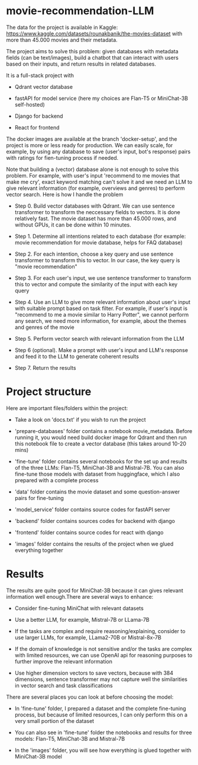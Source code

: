 # movie-recommendation-LLM

The data for the project is available in Kaggle: https://www.kaggle.com/datasets/rounakbanik/the-movies-dataset with more than 45.000 movies and their metadata.

The project aims to solve this problem: given databases with metadata fields (can be text/images), build a chatbot that can interact with users based on their inputs, and return results in related databases.

It is a full-stack project with 

- Qdrant vector database

- fastAPI for model service (here my choices are Flan-T5 or MiniChat-3B self-hosted) 

- Django for backend 

- React for frontend

The docker images are available at the branch 'docker-setup', and the project is more or less ready for production. We can easily scale, for example, by using any database to save (user's input, bot's response) pairs with ratings for fien-tuning process if needed.

Note that building a (vector) database alone is not enough to solve this problem. For example, with user's input 'recommend to me movies that make me cry', exact keyword matching can't solve it and we need an LLM to give relevant information (for example, overviews and genres) to perform vector search. Here is how I handle the problem

- Step 0. Build vector databases with Qdrant. We can use sentence transformer to transform the neccessary fields to vectors. It is done relatively fast. The movie dataset has more than 45.000 rows, and without GPUs, it can be done within 10 minutes.

- Step 1. Determine all intentions related to each database (for example: movie recommendation for movie database, helps for FAQ database)

- Step 2. For each intention, choose a key query and use sentence transformer to transform this to vector. In our case, the key query is "movie recommendation"

- Step 3. For each user's input, we use sentence transformer to transform this to vector and compute the similarity of the input with each key query

- Step 4. Use an LLM to give more relevant information about user's input with suitable prompt based on task filter. For example, if user's input is "recommend to me a movie similar to Harry Potter", we cannot perform any search, we need more information, for example, about the themes and genres of the movie

- Step 5. Perform vector search with relevant information from the LLM

- Step 6 (optional). Make a prompt with user's input and LLM's response and feed it to the LLM to generate coherent results

- Step 7. Return the results

# Project structure

Here are important files/folders within the project:

- Take a look on 'docs.txt' if you wish to run the project

- 'prepare-databases' folder contains a notebook movie_metadata. Before running it, you would need build docker image for Qdrant and then run this notebook file to create a vector database (this takes around 10-20 mins)

- 'fine-tune' folder contains several notebooks for the set up and results of the three LLMs: Flan-T5, MiniChat-3B and Mistral-7B. You can also fine-tune those models with dataset from huggingface, which I also prepared with a complete process

- 'data' folder contains the movie dataset and some question-answer pairs for fine-tuning

- 'model_service' folder contains source codes for fastAPI server

- 'backend' folder contains sources codes for backend with django

- 'frontend' folder contains source codes for react with django

- 'images' folder contains the results of the project when we glued everything together

# Results

The results are quite good for MiniChat-3B because it can gives relevant information well enough.There are several ways to enhance: 

- Consider fine-tuning MiniChat with relevant datasets

- Use a better LLM, for example, Mistral-7B or LLama-7B

- If the tasks are complex and require reasoning/explaining, consider to use larger LLMs, for example, LLama2-70B or Mistral-8x-7B

- If the domain of knowledge is not sensitive and/or the tasks are complex with limited resources, we can use OpenAI api for reasoning purposes to further improve the relevant information

- Use higher dimension vectors to save vectors, because with 384 dimensions, sentence transformer may not capture well the similarities in vector search and task classifications 

There are several places you can look at before choosing the model:
 
 - In 'fine-tune' folder, I prepared a dataset and the complete fine-tuning process, but because of limited resources, I can only perform this on a very small portion of the dataset

 - You can also see in 'fine-tune' folder the notebooks and results for three models: Flan-T5, MiniChat-3B and Mistral-7B

 - In the 'images' folder, you will see how everything is glued together with MiniChat-3B model